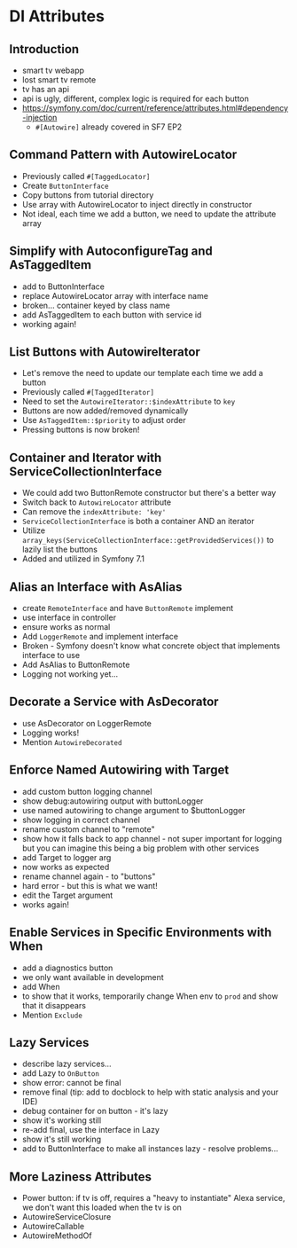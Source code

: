 # DI Attributes

## Introduction

- smart tv webapp
- lost smart tv remote
- tv has an api
- api is ugly, different, complex logic is required for each button
- https://symfony.com/doc/current/reference/attributes.html#dependency-injection
    - `#[Autowire]` already covered in SF7 EP2

## Command Pattern with AutowireLocator

- Previously called `#[TaggedLocator]`
- Create `ButtonInterface`
- Copy buttons from tutorial directory
- Use array with AutowireLocator to inject directly in constructor
- Not ideal, each time we add a button, we need to update the attribute array

## Simplify with AutoconfigureTag and AsTaggedItem

- add to ButtonInterface
- replace AutowireLocator array with interface name
- broken... container keyed by class name
- add AsTaggedItem to each button with service id
- working again!

## List Buttons with AutowireIterator

- Let's remove the need to update our template each time we add a button
- Previously called `#[TaggedIterator]`
- Need to set the `AutowireIterator::$indexAttribute` to `key`
- Buttons are now added/removed dynamically
- Use `AsTaggedItem::$priority` to adjust order
- Pressing buttons is now broken!

## Container and Iterator with ServiceCollectionInterface

- We could add two ButtonRemote constructor but there's a better way
- Switch back to `AutowireLocator` attribute
- Can remove the `indexAttribute: 'key'`
- `ServiceCollectionInterface` is both a container AND an iterator
- Utilize `array_keys(ServiceCollectionInterface::getProvidedServices())` to lazily list the buttons
- Added and utilized in Symfony 7.1

## Alias an Interface with AsAlias

- create `RemoteInterface` and have `ButtonRemote` implement
- use interface in controller
- ensure works as normal
- Add `LoggerRemote` and implement interface
- Broken - Symfony doesn't know what concrete object that implements interface to use
- Add AsAlias to ButtonRemote
- Logging not working yet...

## Decorate a Service with AsDecorator

- use AsDecorator on LoggerRemote
- Logging works!
- Mention `AutowireDecorated`

## Enforce Named Autowiring with Target

- add custom button logging channel
- show debug:autowiring output with buttonLogger
- use named autowiring to change argument to $buttonLogger
- show logging in correct channel
- rename custom channel to "remote"
- show how it falls back to app channel - not super important for logging but you can imagine this being a big problem with other services
- add Target to logger arg
- now works as expected
- rename channel again - to "buttons"
- hard error - but this is what we want!
- edit the Target argument
- works again!

## Enable Services in Specific Environments with When

- add a diagnostics button
- we only want available in development
- add When
- to show that it works, temporarily change When env to `prod` and show that it disappears
- Mention `Exclude`

## Lazy Services

- describe lazy services...
- add Lazy to `OnButton`
- show error: cannot be final
- remove final (tip: add to docblock to help with static analysis and your IDE)
- debug container for on button - it's lazy
- show it's working still
- re-add final, use the interface in Lazy
- show it's still working
- add to ButtonInterface to make all instances lazy - resolve problems...

## More Laziness Attributes

- Power button: if tv is off, requires a "heavy to instantiate" Alexa service, we don't want this loaded when the tv is on
- AutowireServiceClosure
- AutowireCallable
- AutowireMethodOf
